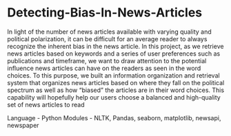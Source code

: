 # Detecting-Bias-In-News-Articles

In light of the number of news articles available with varying quality and political
polarization, it can be difficult for an average reader to always recognize the inherent
bias in the news article. In this project, as we retrieve news articles based on
keywords and a series of user preferences such as publications and timeframe, we
want to draw attention to the potential influence news articles can have on the
readers as seen in the word choices. To this purpose, we built an information
organization and retrieval system that organizes news articles based on where they
fall on the political spectrum as well as how “biased” the articles are in their word
choices. This capability will hopefully help our users choose a balanced and
high-quality set of news articles to read


Language - Python
Modules - NLTK, Pandas, seaborn, matplotlib, newsapi, newspaper


